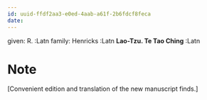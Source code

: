 ```yaml
---
id: uuid-ffdf2aa3-e0ed-4aab-a61f-2b6fdcf8feca
date: 
---
```


given: R.  :Latn
family: Henricks :Latn
**Lao-Tzu. Te Tao Ching** :Latn
# Note
 [Convenient edition and translation of the new manuscript finds.]
